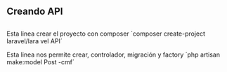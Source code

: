 ## Creando API

##
Esta linea crear el proyecto con composer
´composer create-project laravel/lara
vel API´

Esta linea nos permite crear, controlador, migración y factory
´php artisan make:model Post -cmf´